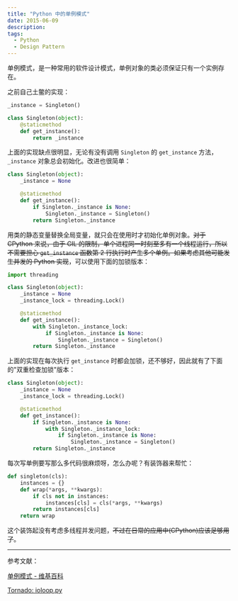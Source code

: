 ```yaml
---
title: "Python 中的单例模式"
date: 2015-06-09
description:
tags:
  - Python
  - Design Pattern
---
```



单例模式，是一种常用的软件设计模式，单例对象的类必须保证只有一个实例存在。

之前自己土鳖的实现：

```python
_instance = Singleton()

class Singleton(object):
    @staticmethod
    def get_instance():
        return _instance
```

上面的实现缺点很明显，无论有没有调用 `Singleton` 的 `get_instance` 方法，`_instance` 对象总会初始化。改进也很简单：

```python
class Singleton(object):
    _instance = None

    @staticmethod
    def get_instance():
        if Singleton._instance is None:
            Singleton._instance = Singleton()
        return Singleton._instance
```

用类的静态变量替换全局变量，就只会在使用时才初始化单例对象。~~对于 CPython 来说，由于 GIL 的限制，单个进程同一时刻至多有一个线程运行，所以不需要担心 `get_instance` 函数第 2 行执行时产生多个单例。如果考虑其他可能发生并发的 Python 实现~~，可以使用下面的加锁版本：

```python
import threading

class Singleton(object):
    _instance = None
    _instance_lock = threading.Lock()

    @staticmethod
    def get_instance():
        with Singleton._instance_lock:
            if Singleton._instance is None:
                Singleton._instance = Singleton()
        return Singleton._instance
```

上面的实现在每次执行 `get_instance` 时都会加锁，还不够好，因此就有了下面的"双重检查加锁"版本：

```python
class Singleton(object):
    _instance = None
    _instance_lock = threading.Lock()

    @staticmethod
    def get_instance():
        if Singleton._instance is None:
            with Singleton._instance_lock:
                if Singleton._instance is None:
                    Singleton._instance = Singleton()
        return Singleton._instance
```

每次写单例要写那么多代码很麻烦呀，怎么办呢？有装饰器来帮忙：

```python
def singleton(cls):
    instances = {}
    def wrap(*args, **kwargs):
        if cls not in instances:
            instances[cls] = cls(*args, **kwargs)
        return instances[cls]
    return wrap
```

这个装饰起没有考虑多线程并发问题，~~不过在日常的应用中(CPython)应该足够用了~~。

---------------------

参考文献：

[单例模式 - 维基百科](http://zh.wikipedia.org/wiki/单例模式)

[Tornado: ioloop.py](https://github.com/tornadoweb/tornado/blob/master/tornado/ioloop.py)

